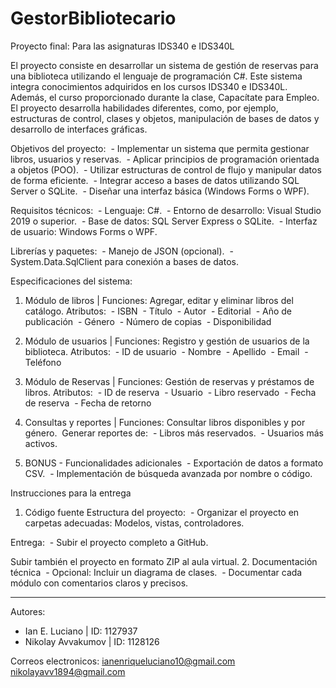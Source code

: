 # GestorBibliotecario
Proyecto final: Para las asignaturas IDS340 e IDS340L

El proyecto consiste en desarrollar un sistema de gestión de reservas para una biblioteca utilizando el lenguaje de programación C#. Este sistema integra conocimientos adquiridos en los cursos IDS340 e IDS340L. Además, el curso proporcionado durante la clase, Capacítate para Empleo. El proyecto desarrolla habilidades diferentes, como, por ejemplo, estructuras de control, clases y objetos, manipulación de bases de datos y desarrollo de interfaces gráficas.

Objetivos del proyecto:
 - Implementar un sistema que permita gestionar libros, usuarios y reservas.
 - Aplicar principios de programación orientada a objetos (POO).
 - Utilizar estructuras de control de flujo y manipular datos de forma eficiente.
 - Integrar acceso a bases de datos utilizando SQL Server o SQLite.
 - Diseñar una interfaz básica (Windows Forms o WPF).

Requisitos técnicos:
 - Lenguaje: C#.
 - Entorno de desarrollo: Visual Studio 2019 o superior.
 - Base de datos: SQL Server Express o SQLite.
 - Interfaz de usuario: Windows Forms o WPF.

Librerías y paquetes:
 - Manejo de JSON (opcional).
 - System.Data.SqlClient para conexión a bases de datos.

Especificaciones del sistema:
1. Módulo de libros | Funciones: Agregar, editar y eliminar libros del catálogo.
Atributos:
 - ISBN
 - Título
 - Autor
 - Editorial
 - Año de publicación
 - Género
 - Número de copias
 - Disponibilidad

2. Módulo de usuarios | Funciones: Registro y gestión de usuarios de la biblioteca.
Atributos:
 - ID de usuario
 - Nombre
 - Apellido
 - Email
 - Teléfono

3. Módulo de Reservas | Funciones: Gestión de reservas y préstamos de libros.
Atributos:
 - ID de reserva
 - Usuario
 - Libro reservado
 - Fecha de reserva
 - Fecha de retorno

4. Consultas y reportes | Funciones: Consultar libros disponibles y por género.
 Generar reportes de:
 - Libros más reservados.
 - Usuarios más activos.

5. BONUS - Funcionalidades adicionales
 - Exportación de datos a formato CSV.
 - Implementación de búsqueda avanzada por nombre o código.

Instrucciones para la entrega
1. Código fuente
Estructura del proyecto:
 - Organizar el proyecto en carpetas adecuadas: Modelos, vistas, controladores.

Entrega:
 - Subir el proyecto completo a GitHub.

Subir también el proyecto en formato ZIP al aula virtual.
2. Documentación técnica
 - Opcional: Incluir un diagrama de clases.
 - Documentar cada módulo con comentarios claros y precisos.

--------------------------------------------------------------------------------------

Autores:
 - Ian E. Luciano | ID: 1127937
 - Nikolay Avvakumov | ID: 1128126

Correos electronicos:
ianenriqueluciano10@gmail.com
nikolayavv1894@gmail.com
